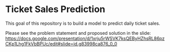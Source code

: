 # Ticket Sales Prediction

This goal of this repository is to build a model to predict daily ticket sales. 

Please see the problem statement and proposed solution in the slide: https://docs.google.com/presentation/d/1xrju5rWSVK7ksQEByHZhsRL86pzCKp1Lhg1FkVbBPUc/edit#slide=id.g83998ca876_0_0 
